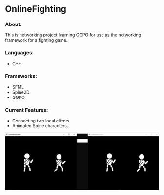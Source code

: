 # OnlineFighting

### About:
This is networking project learning GGPO for use as the networking framework for a fighting game.

### Languages:
- C++

### Frameworks:
- SFML
- Spine2D
- GGPO

### Current Features:
- Connecting two local clients.
- Animated Spine characters.

![Image of OnilneFighting](https://github.com/Simboblian/OnlineFighting/blob/master/OnlineFighting%2019-01-2020.png) 
